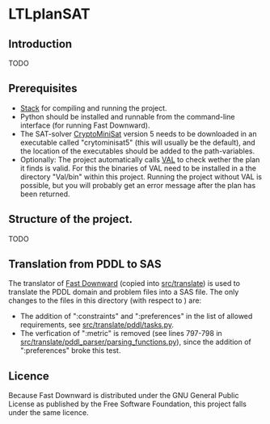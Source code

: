 # LTLplanSAT

## Introduction
TODO

## Prerequisites
* [Stack](https://docs.haskellstack.org/en/stable/) for compiling and running the project.
* Python should be installed and runnable from the command-line interface (for running Fast Downward).
* The SAT-solver [CryptoMiniSat](https://github.com/msoos/cryptominisat) version 5 needs to be downloaded in an executable called "crytominisat5" (this will usually be the default), and the location of the executables should be added to the path-variables.
* Optionally: The project automatically calls [VAL](https://github.com/KCL-Planning/VAL) to check wether the plan it finds is valid. For this the binaries of VAL need to be installed in a the directory "Val/bin" within this project. Running the project without VAL is possible, but you will probably get an error message after the plan has been returned.

## Structure of the project.
TODO

## Translation from PDDL to SAS
The translator of [Fast Downward](https://github.com/aibasel/downward) (copied into [src/translate](src/translate)) is used to translate the PDDL domain and problem files into a SAS file. The only changes to the files in this directory (with respect to ) are:
* The addition of ":constraints" and ":preferences" in the list of allowed requirements, see [src/translate/pddl/tasks.py](src/translate/pddl/tasks.py). 
* The verfication of ":metric" is removed (see lines 797-798 in [src/translate/pddl_parser/parsing_functions.py](src/translate/pddl_parser/parsing_functions.py)), since the addition of ":preferences" broke this test.

## Licence

Because Fast Downward is distributed under the GNU General Public License as published by the Free Software Foundation, this project falls under the same licence.